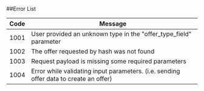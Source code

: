 ##Error List

| Code | Message |
| :--: | ------- |
| 1001 | User provided an unknown type in the "offer_type_field" parameter |
| 1002 | The offer requested by hash was not found |
| 1003 | Request payload is missing some required parameters |
| 1004 | Error while validating input parameters. (i.e. sending offer data to create an offer) |